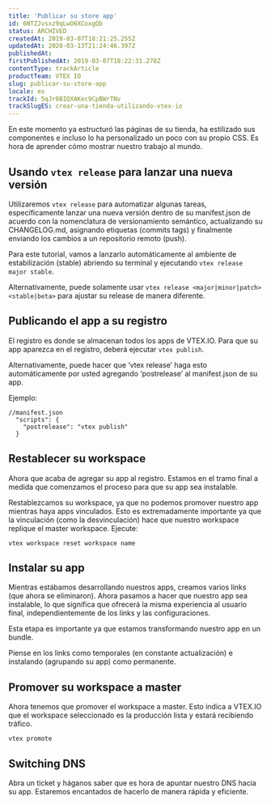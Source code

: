 ```yaml
---
title: 'Publicar su store app'
id: 6NTZJvsxz9qLwO6XCoxgQb
status: ARCHIVED
createdAt: 2019-03-07T18:21:25.255Z
updatedAt: 2020-03-13T21:24:46.397Z
publishedAt: 
firstPublishedAt: 2019-03-07T18:22:31.278Z
contentType: trackArticle
productTeam: VTEX IO
slug: publicar-su-store-app
locale: es
trackId: 5qJr8BIQXAKec9CpBWrTNv
trackSlugES: crear-una-tienda-utilizando-vtex-io
---
```


En este momento ya estructuró las páginas de su tienda, ha estilizado sus componentes e incluso lo ha personalizado un poco con su propio CSS. Es hora de aprender cómo mostrar nuestro trabajo al mundo.

## Usando `vtex release` para lanzar una nueva versión

Utilizaremos `vtex release` para automatizar algunas tareas, específicamente lanzar una nueva versión dentro de su manifest.json de acuerdo con la nomenclatura de versionamiento semántico, actualizando su CHANGELOG.md, asignando etiquetas (commits tags) y finalmente enviando los cambios a un repositorio remoto (push).

Para este tutorial, vamos a lanzarlo automáticamente al ambiente de estabilización (stable) abriendo su terminal y ejecutando `vtex release major stable`.

Alternativamente, puede solamente usar `vtex release <major|minor|patch> <stable|beta>` para ajustar su release de manera diferente.

## Publicando el app a su registro

El registro es donde se almacenan todos los apps de VTEX.IO. Para que su app aparezca en el registro, deberá ejecutar `vtex publish`.

Alternativamente, puede hacer que ‘vtex release’ haga esto automáticamente por usted agregando ‘postrelease’ al manifest.json de su app.

Ejemplo:

```
//manifest.json
  "scripts": {
    "postrelease": "vtex publish"
  }
```

## Restablecer su workspace

Ahora que acaba de agregar su app al registro. Estamos en el tramo final a medida que comenzamos el proceso para que su app sea instalable.

Restablezcamos su workspace, ya que no podemos promover nuestro app mientras haya apps  vinculados. Esto es extremadamente importante ya que la vinculación (como la desvinculación) hace que nuestro workspace replique el master workspace.
Ejecute:

`vtex workspace reset workspace name`

## Instalar su app

Mientras estábamos desarrollando nuestros apps, creamos varios links (que ahora se eliminaron). Ahora pasamos a hacer que nuestro app sea instalable, lo que significa que ofrecerá la misma experiencia al usuario final, independientemente de los links y las configuraciones.

Esta etapa es importante ya que estamos transformando nuestro app en un bundle.

Piense en los links como temporales (en constante actualización) e instalando (agrupando su app) como permanente.

## Promover su workspace a master 

Ahora tenemos que promover el workspace a master. Esto indica a VTEX.IO que el workspace seleccionado es la producción lista y estará recibiendo tráfico.

```
vtex promote
```

## Switching DNS

Abra un ticket y háganos saber que es hora de apuntar nuestro DNS hacia su app. Estaremos encantados de hacerlo de manera rápida y eficiente.

